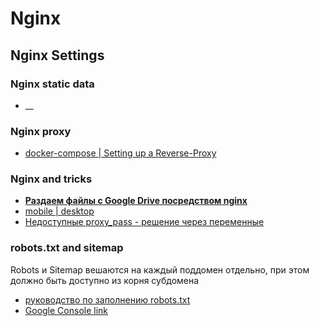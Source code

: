 # Nginx


## Nginx Settings

### Nginx static data
- __ 

### Nginx proxy
- [docker-compose | Setting up a Reverse-Proxy](https://dev.to/domysee/setting-up-a-reverse-proxy-with-nginx-and-docker-compose-29jg)

### Nginx and tricks
- [**Раздаем файлы с Google Drive посредством nginx**](https://habr.com/ru/post/460685/)
- [mobile | desktop](https://alvinalexander.com/technology/nginx-redirect-mobile-devices-users-mobile-website)
- [Недоступные proxy_pass - решение через переменные](https://sandro-keil.de/blog/let-nginx-start-if-upstream-host-is-unavailable-or-down/)

### robots.txt and sitemap  
Robots и Sitemap вешаются на каждый поддомен отдельно, при этом должно быть доступно из корня субдомена  
- [руководство по заполнению robots.txt](https://tools.pixelplus.ru/news/advanced-robots-txt)
- [Google Console link](https://search.google.com/search-console)